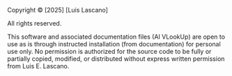 Copyright © [2025] [Luis Lascano]

All rights reserved.

This software and associated documentation files (AI VLookUp) are open to use as is through instructed installation (from documentation) for personal use only. No permission is authorized for the source code to be fully or partially copied, modified, or distributed without express written permission from Luis E. Lascano.

# 
